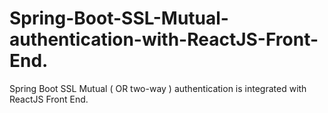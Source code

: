 # Spring-Boot-SSL-Mutual-authentication-with-ReactJS-Front-End.
Spring Boot SSL Mutual ( OR two-way ) authentication is integrated with ReactJS Front End.
